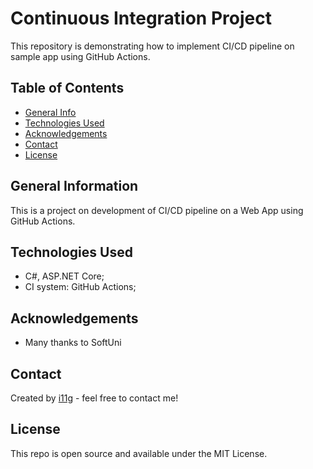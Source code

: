 # Continuous Integration Project  
This repository is demonstrating how to implement CI/CD pipeline on sample app using GitHub Actions. 

## Table of Contents
* [General Info](#general-information)
* [Technologies Used](#technologies-used)
* [Acknowledgements](#acknowledgements)
* [Contact](#contact)
* [License](#license) 

## General Information
This is a project on development of CI/CD pipeline on a Web App using GitHub Actions.    

## Technologies Used
- C#, ASP.NET Core;
- CI system: GitHub Actions;

## Acknowledgements
- Many thanks to SoftUni

## Contact
Created by [i11g](http://i11g.github.io) - feel free to contact me!

## License 
This repo is open source and available under the MIT License. 

